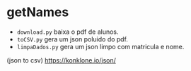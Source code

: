 # getNames
- `download.py` baixa o pdf de alunos.
- `toCSV.py` gera um json poluido do pdf.
- `limpaDados.py` gera um json limpo com matricula e nome.

(json to csv)
https://konklone.io/json/
